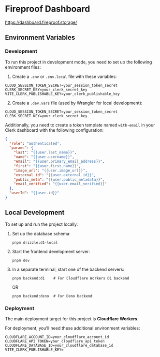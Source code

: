 # Fireproof Dashboard

https://dashboard.fireproof.storage/

## Environment Variables

### Development

To run this project in development mode, you need to set up the following environment files:

1. Create a `.env` or `.env.local` file with these variables:

```
CLOUD_SESSION_TOKEN_SECRET=your_session_token_secret
CLERK_SECRET_KEY=your_clerk_secret_key
VITE_CLERK_PUBLISHABLE_KEY=your_clerk_publishable_key
```

2. Create a `.dev.vars` file (used by Wrangler for local development):

```
CLOUD_SESSION_TOKEN_SECRET=your_session_token_secret
CLERK_SECRET_KEY=your_clerk_secret_key
```

Additionally, you need to create a token template named `with-email` in your Clerk dashboard with the following configuration:

```json
{
  "role": "authenticated",
  "params": {
    "last": "{{user.last_name}}",
    "name": "{{user.username}}",
    "email": "{{user.primary_email_address}}",
    "first": "{{user.first_name}}",
    "image_url": "{{user.image_url}}",
    "external_id": "{{user.external_id}}",
    "public_meta": "{{user.public_metadata}}",
    "email_verified": "{{user.email_verified}}"
  },
  "userId": "{{user.id}}"
}
```

## Local Development

To set up and run the project locally:

1. Set up the database schema:
   ```
   pnpm drizzle:d1-local
   ```

2. Start the frontend development server:
   ```
   pnpm dev
   ```

3. In a separate terminal, start one of the backend servers:
   ```
   pnpm backend:d1    # For Cloudflare Workers D1 backend
   ```
   OR
   ```
   pnpm backend:deno  # For Deno backend
   ```

### Deployment

The main deployment target for this project is **Cloudflare Workers**.

For deployment, you'll need these additional environment variables:

```
CLOUDFLARE_ACCOUNT_ID=your_cloudflare_account_id
CLOUDFLARE_API_TOKEN=your_cloudflare_api_token
CLOUDFLARE_DATABASE_ID=your_cloudflare_database_id
VITE_CLERK_PUBLISHABLE_KEY=
```
